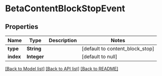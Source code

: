 # BetaContentBlockStopEvent
## Properties

| Name | Type | Description | Notes |
|------------ | ------------- | ------------- | -------------|
| **type** | **String** |  | [default to content_block_stop] |
| **index** | **Integer** |  | [default to null] |

[[Back to Model list]](../README.md#documentation-for-models) [[Back to API list]](../README.md#documentation-for-api-endpoints) [[Back to README]](../README.md)

